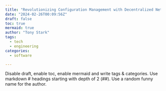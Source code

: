 ```yaml
---
title: "Revolutionizing Configuration Management with Decentralized Network Engineering"
date: "2024-02-26T00:09:56Z"
draft: false
toc: true
mermaid: true
author: "Tony Stark"
tags:
  - tech
  - engineering
categories:
  - software

---
```


Disable draft, enable toc, enable mermaid and write tags & categories.
Use markdown # headings starting with depth of 2 (##).
Use a random funny name for the author.